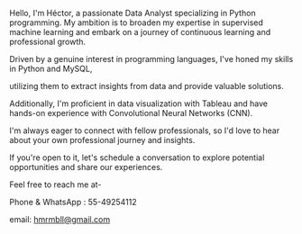 Hello, I'm Héctor, a passionate Data Analyst specializing in Python programming. 
My ambition is to broaden my expertise in supervised machine learning and embark on a journey of continuous learning and professional growth.

Driven by a genuine interest in programming languages, I've honed my skills in Python and MySQL, 

utilizing them to extract insights from data and provide valuable solutions. 

Additionally, I'm proficient in data visualization with Tableau and have hands-on experience with Convolutional Neural Networks (CNN).

I'm always eager to connect with fellow professionals, so I'd love to hear about your own professional journey and insights. 

If you're open to it, let's schedule a conversation to explore potential opportunities and share our experiences.

Feel free to reach me at-

Phone & WhatsApp : 55-49254112

email: hmrmbll@gmail.com
